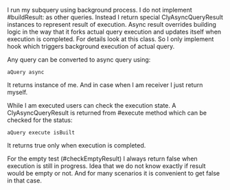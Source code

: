 I run my subquery using background process.
I do not implement #buildResult: as other queries. 
Instead I return special ClyAsyncQueryResult instances to represent result of execution. 
Async result overrides building logic in the way that it forks actual query execution and updates itself when execution is completed. For details look at this class.
So I only implement hook which triggers background execution of actual query.

Any query can be converted to async query using:

	aQuery async 
	
It returns instance of me. And in case when I am receiver I just return myself.

While I am executed users can check the execution state. A ClyAsyncQueryResult is returned from #execute method which can be checked for the status:

	aQuery execute isBuilt
	
It returns true only when execution is completed.

For the empty test (#checkEmptyResult) I always return false when execution is still in progress. Idea that we do not know exactly if result would be empty or not. And for many scenarios it is convenient to get false in that case.